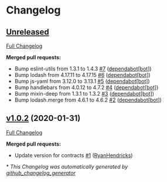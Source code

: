 # Changelog

## [Unreleased](https://github.com/RyanHendricks/Black-Scholes-Solidity/tree/HEAD)

[Full Changelog](https://github.com/RyanHendricks/Black-Scholes-Solidity/compare/v1.0.2...HEAD)

**Merged pull requests:**

- Bump eslint-utils from 1.3.1 to 1.4.3 [\#7](https://github.com/RyanHendricks/Black-Scholes-Solidity/pull/7) ([dependabot[bot]](https://github.com/apps/dependabot))
- Bump lodash from 4.17.11 to 4.17.15 [\#6](https://github.com/RyanHendricks/Black-Scholes-Solidity/pull/6) ([dependabot[bot]](https://github.com/apps/dependabot))
- Bump js-yaml from 3.12.0 to 3.13.1 [\#5](https://github.com/RyanHendricks/Black-Scholes-Solidity/pull/5) ([dependabot[bot]](https://github.com/apps/dependabot))
- Bump handlebars from 4.0.12 to 4.7.2 [\#4](https://github.com/RyanHendricks/Black-Scholes-Solidity/pull/4) ([dependabot[bot]](https://github.com/apps/dependabot))
- Bump mixin-deep from 1.3.1 to 1.3.2 [\#3](https://github.com/RyanHendricks/Black-Scholes-Solidity/pull/3) ([dependabot[bot]](https://github.com/apps/dependabot))
- Bump lodash.merge from 4.6.1 to 4.6.2 [\#2](https://github.com/RyanHendricks/Black-Scholes-Solidity/pull/2) ([dependabot[bot]](https://github.com/apps/dependabot))

## [v1.0.2](https://github.com/RyanHendricks/Black-Scholes-Solidity/tree/v1.0.2) (2020-01-31)

[Full Changelog](https://github.com/RyanHendricks/Black-Scholes-Solidity/compare/82b49d8fb755e5be090ebe81c07d813d9dbf16a1...v1.0.2)

**Merged pull requests:**

- Update version for contracts [\#1](https://github.com/RyanHendricks/Black-Scholes-Solidity/pull/1) ([RyanHendricks](https://github.com/RyanHendricks))



\* *This Changelog was automatically generated by [github_changelog_generator](https://github.com/github-changelog-generator/github-changelog-generator)*
